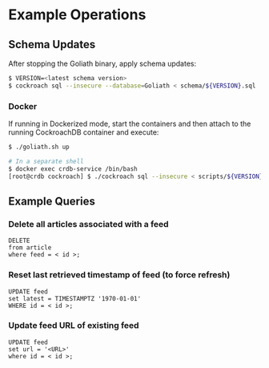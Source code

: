 # Example Operations

## Schema Updates

After stopping the Goliath binary, apply schema updates:

```bash
$ VERSION=<latest schema version>
$ cockroach sql --insecure --database=Goliath < schema/${VERSION}.sql
```

### Docker

If running in Dockerized mode, start the containers and then attach to the
running CockroachDB container and execute:

```bash
$ ./goliath.sh up

# In a separate shell
$ docker exec crdb-service /bin/bash
[root@crdb cockroach] $ ./cockroach sql --insecure < scripts/${VERSION}.sql
```

## Example Queries

### Delete all articles associated with a feed

```cockroach
DELETE
from article
where feed = < id >;
```

### Reset last retrieved timestamp of feed (to force refresh)

```cockroach
UPDATE feed
set latest = TIMESTAMPTZ '1970-01-01'
WHERE id = < id >;
```

### Update feed URL of existing feed

```cockroach
UPDATE feed
set url = '<URL>'
where id = < id >;
```